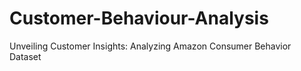 # Customer-Behaviour-Analysis
Unveiling Customer Insights: Analyzing Amazon Consumer Behavior Dataset
